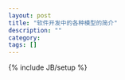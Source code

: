 ```yaml
---
layout: post
title: "软件开发中的各种模型的简介"
description: ""
category:
tags: []
---
```

{% include JB/setup %}
